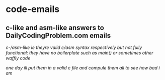 # code-emails

## c-like and asm-like answers to DailyCodingProblem.com emails

*c-/asm-like ie theyre valid c/asm syntax respectively but not fully functional; they have no boilerplate such as main() or sometimes other waffly code*

*one day ill put them in a valid c file and compule them all to see how bad i am*
